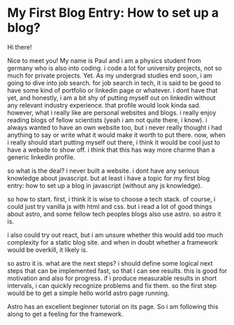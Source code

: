 # My First Blog Entry: How to set up a blog?

Hi there!

Nice to meet you! My name is Paul and i am a physics student from germany who is also into coding. i code a lot for university projects, not so much for private projects. Yet. As my undergrad studies end soon, i am going to dive into job search. for job search in tech, it is said to be good to have some kind of portfolio or linkedin page or whatever. i dont have that yet, and honestly, i am a bit shy of putting myself out on linkedin without any relevant industry experience. that profile would look kinda sad. however, what i really like are personal websites and blogs. i really enjoy reading blogs of fellow scientists (yeah i am not quite there, i know). i always wanted to have an own website too, but i never really thought i had anything to say or write what it would make it worth to put there. now, when i really should start putting myself out there, i think it would be cool just to have a website to show off. i think that this has way more charme than a generic linkedin profile.

so what is the deal? i never built a website. i dont have any serious knowledge about javascript. but at least i have a topic for my first blog entry: how to set up a blog in javascript (without any js knowledge).

so how to start. first, i think it is wise to choose a tech stack. of course, i could just try vanilla js with html and css. but i read a lot of good things about astro, and some fellow tech peoples blogs also use astro. so astro it is.

i also could try out react, but i am unsure whether this would add too much complexity for a static blog site. and when in doubt whether a framework would be overkill, it likely is.

so astro it is. what are the next steps? i should define some logical next steps that can be implemented fast, so that i can see results. this is good for motivation and also for progress. if i produce measurable results in short intervals, i can quickly recognize problems and fix them. so the first step would be to get a simple hello world astro page running.

Astro has an excellent beginner tutorial on its page. So i am following this along to get a feeling for the framework.
